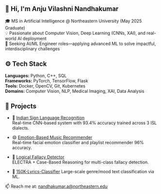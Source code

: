 ## 👋 Hi, I'm Anju Vilashni Nandhakumar

<!--
**Av1352/Av1352** is a ✨ _special_ ✨ repository because its `README.md` (this file) appears on your GitHub profile.

Here are some ideas to get you started:

- 🔭 I’m currently working on ...
- 🌱 I’m currently learning ...
- 👯 I’m looking to collaborate on ...
- 🤔 I’m looking for help with ...
- 💬 Ask me about ...
- 📫 How to reach me: ...
- 😄 Pronouns: ...
- ⚡ Fun fact: ...
-->


🎓 MS in Artificial Intelligence @ Northeastern University (May 2025 Graduate)  
💡 Passionate about Computer Vision, Deep Learning (CNNs, XAI), and real-world AI deployment  
🚀 Seeking AI/ML Engineer roles—applying advanced ML to solve impactful, interdisciplinary challenges

## ⚙️ Tech Stack
**Languages:** Python, C++, SQL  
**Frameworks:** PyTorch, TensorFlow, Flask  
**Tools:** Docker, OpenCV, Git, Kubernetes  
**Domains:** Computer Vision, NLP, Medical Imaging, XAI, Data Analysis

## 🔬 Projects

- 🤟 [Indian Sign Language Recognition](https://github.com/Av1352/Sign-language-converter)  
  Real-time CNN-based system with 93.4% accuracy trained across 3 ISL dialects.

- 😄 [Emotion-Based Music Recommender](https://github.com/Av1352/Music-recommendation-system)  
  Real-time facial emotion classifier and playlist recommender 96% accuracy.

- 🧠 [Logical Fallacy Detector](https://github.com/NavinPrasath14/Logical-Fallacy-Classification)  
  ELECTRA + Case-Based Reasoning for multi-class fallacy detection.

- 🎼 [150K-Lyrics-Classifier](https://github.com/yukta1103/150K-Lyrics-Classifier)
  Large-scale genre/mood text classification via ML.
  
📫 Reach me at: nandhakumar.a@northeastern.edu

